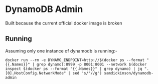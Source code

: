 # DynamoDB Admin
Built because the current official docker image is broken

## Running
Assuming only one instance of dynamodb is running:-

```
docker run --rm -e DYNAMO_ENDPOINT=http://$(docker ps --format "{{.Names}}" | grep dynamo):8999 -p 8001:8001 --network $(docker inspect $(docker ps --format "{{.Names}}" | grep dynamo) | jq ".[0].HostConfig.NetworkMode" | sed 's/"//g') samdickinson/dynamodb-admin
```
